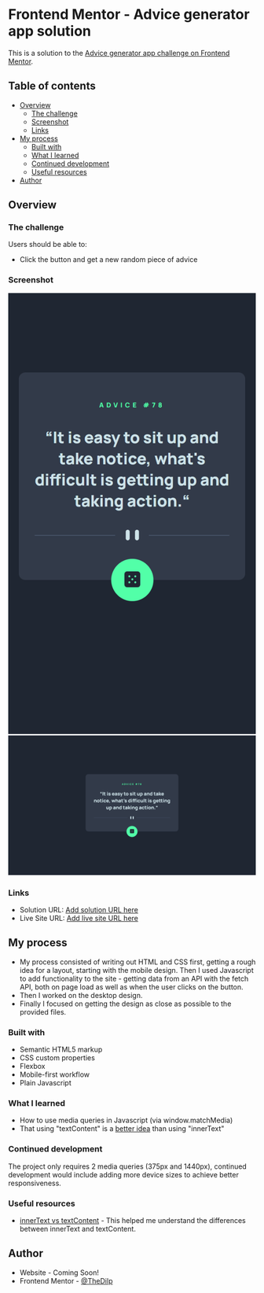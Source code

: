 # Frontend Mentor - Advice generator app solution

This is a solution to the [Advice generator app challenge on Frontend Mentor](https://www.frontendmentor.io/challenges/advice-generator-app-QdUG-13db).

## Table of contents

- [Overview](#overview)
  - [The challenge](#the-challenge)
  - [Screenshot](#screenshot)
  - [Links](#links)
- [My process](#my-process)
  - [Built with](#built-with)
  - [What I learned](#what-i-learned)
  - [Continued development](#continued-development)
  - [Useful resources](#useful-resources)
- [Author](#author)

## Overview

### The challenge

Users should be able to:

- Click the button and get a new random piece of advice

### Screenshot

![Mobile Design](./mobileDesignFinal.png)
![Desktop Design](./desktopDesignFinal.png)


### Links

- Solution URL: [Add solution URL here](https://your-solution-url.com)
- Live Site URL: [Add live site URL here](https://your-live-site-url.com)

## My process

- My process consisted of writing out HTML and CSS first, getting a rough idea for a layout, starting with the mobile design. Then I used Javascript to add functionality to the site - getting data from an API with the fetch API, both on page load as well as when the user clicks on the button.
- Then I worked on the desktop design.
- Finally I focused on getting the design as close as possible to the provided files.

### Built with

- Semantic HTML5 markup
- CSS custom properties
- Flexbox
- Mobile-first workflow
- Plain Javascript

### What I learned

- How to use media queries in Javascript (via window.matchMedia)
- That using "textContent" is a [better idea]("https://kellegous.com/j/2013/02/27/innertext-vs-textcontent/") than using "innerText" 

### Continued development

The project only requires 2 media queries (375px and 1440px), continued development would include adding more device sizes to achieve better responsiveness.

### Useful resources

- [innerText vs textContent]("https://kellegous.com/j/2013/02/27/innertext-vs-textcontent/") - This helped me understand the differences between innerText and textContent.

## Author

- Website - Coming Soon!
- Frontend Mentor - [@TheDilp](https://www.frontendmentor.io/profile/TheDilp)
